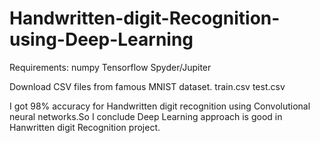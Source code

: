 # Handwritten-digit-Recognition-using-Deep-Learning
Requirements:
  numpy
 Tensorflow
 Spyder/Jupiter
 
 
 
 Download CSV files from famous MNIST dataset.
  train.csv
  test.csv
 
I got 98% accuracy for Handwritten digit recognition using Convolutional neural networks.So I conclude Deep Learning approach is good in Hanwritten digit Recognition project. 

